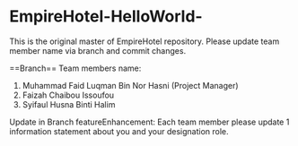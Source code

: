 # EmpireHotel-HelloWorld-

This is the original master of EmpireHotel repository.
Please update team member name via branch and commit changes.

==Branch==
Team members name:
1. Muhammad Faid Luqman Bin Nor Hasni (Project Manager)
2. Faizah Chaibou Issoufou 
3. Syifaul Husna Binti Halim

Update in Branch featureEnhancement:
Each team member please update 1 information statement about you and your designation role.
